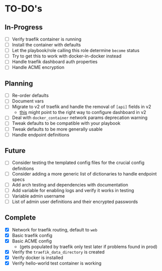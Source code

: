TO-DO's
=======

In-Progress
-----------

- [ ] Verify traefik container is running
- [ ] Install the container with defaults
- [ ] Let the playbook/role calling this role determine `become` status
- [ ] Try to get this to work with docker-in-docker instead
- [ ] Handle traefik dashboard auth properties
- [ ] Handle ACME encryption

Planning
--------

- [ ] Re-order defaults
- [ ] Document vars
- [ ] Migrate to v2 of traefik and handle the removal of `[api]` fields in v2
    - [this](https://docs.traefik.io/operations/api/) might point to the right way to configure dashboard in v2
- [ ] Deal with `docker_container` network params deprecation warning
- [ ] Tweak defaults to be compatible with your playbook
- [ ] Tweak defaults to be more generally usable
- [ ] Handle endpoint definitions

Future
------

- [ ] Consider testing the templated config files for the crucial config definitions
- [ ] Consider adding a more generic list of dictionaries to handle endpoint specs
- [ ] Add arch testing and dependencies with documentation
- [ ] Add variable for enabling logs and verify it works in testing
- [ ] Variable admin username
- [ ] List of admin user definitions and their encrypted passwords

Complete
--------

- [x] Network for traefik routing, default to `web`
- [x] Basic traefik config
- [x] Basic ACME config
  - (gets populated by traefik only test later if problems found in prod)
- [x] Verify the `traefik_data_directory` is created
- [x] Verify docker is installed
- [x] Verify hello-world test container is working
